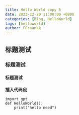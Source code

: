 ```yaml
---
title: Hello World copy 5
date: 2023-12-20 11:00:00 +0800
categories: [Blog, HelloWorld]
tags: [helloworld]
author: FFraankk
---
```


## 标题测试
### 标题测试
#### 标题测试

**插入代码段**

```
import gpt
def HelloWorld():
    print("hello need")
```



